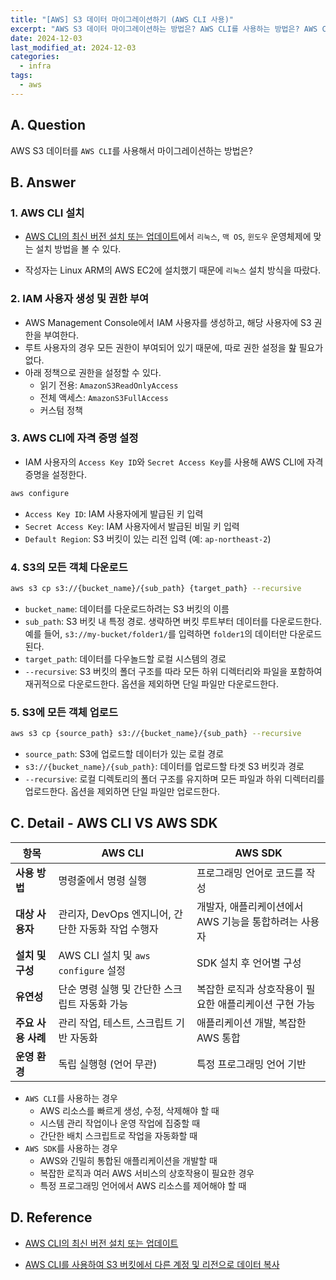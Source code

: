 ```yaml
---
title: "[AWS] S3 데이터 마이그레이션하기 (AWS CLI 사용)"
excerpt: "AWS S3 데이터 마이그레이션하는 방법은? AWS CLI를 사용하는 방법은? AWS CLI와 AWS SDK의 차이는? "
date: 2024-12-03
last_modified_at: 2024-12-03
categories:
  - infra
tags:
  - aws
---
```


## A. Question

AWS S3 데이터를 `AWS CLI`를 사용해서 마이그레이션하는 방법은?

## B. Answer

### 1. AWS CLI 설치

* [AWS CLI의 최신 버전 설치 또는 업데이트](https://docs.aws.amazon.com/cli/latest/userguide/getting-started-install.html)에서 `리눅스`, `맥 OS`, `윈도우` 운영체제에 맞는 설치 방법을 볼 수 있다.

* 작성자는 Linux ARM의 AWS EC2에 설치했기 때문에 `리눅스` 설치 방식을 따랐다.

### 2. IAM 사용자 생성 및 권한 부여

* AWS Management Console에서 IAM 사용자를 생성하고, 해당 사용자에 S3 권한을 부여한다.
* 루트 사용자의 경우 모든 권한이 부여되어 있기 때문에, 따로 권한 설정을 핦 필요가 없다.
* 아래 정책으로 권한을 설정할 수 있다.
  * 읽기 전용: `AmazonS3ReadOnlyAccess`
  * 전체 액세스: `AmazonS3FullAccess`
  * 커스텀 정책

### 3. AWS CLI에 자격 증명 설정

* IAM 사용자의 `Access Key ID`와 `Secret Access Key`를 사용해 AWS CLI에 자격 증명을 설정한다.

```bash
aws configure
```

* `Access Key ID`: IAM 사용자에게 발급된 키 입력
* `Secret Access Key`: IAM 사용자에서 발급된 비밀 키 입력
* `Default Region`: S3 버킷이 있는 리전 입력 (예: `ap-northeast-2`)

### 4. S3의 모든 객체 다운로드

```bash
aws s3 cp s3://{bucket_name}/{sub_path} {target_path} --recursive
```

* `bucket_name`: 데이터를 다운로드하려는 S3 버킷의 이름
* `sub_path`: S3 버킷 내 특정 경로. 생략하면 버킷 루트부터 데이터를 다운로드한다. 예를 들어, `s3://my-bucket/folder1/`를 입력하면 `folder1`의 데이터만 다운로드된다.
* `target_path`: 데이터를 다우놀드할 로컬 시스템의 경로
* `--recursive`: S3 버킷의 폴더 구조를 따라 모든 하위 디렉터리와 파일을 포함하여 재귀적으로 다운로드한다. 옵션을 제외하면 단일 파일만 다운로드한다.

### 5. S3에 모든 객체 업로드

```bash
aws s3 cp {source_path} s3://{bucket_name}/{sub_path} --recursive
```

* `source_path`: S3에 업로드할 데이터가 있는 로컬 경로
* `s3://{bucket_name}/{sub_path}`: 데이터를 업로드할 타겟 S3 버킷과 경로
* `--recursive`: 로컬 디렉토리의 폴더 구조를 유지하며 모든 파일과 하위 디렉터리를 업로드한다. 옵션을 제외하면 단일 파일만 업로드한다.

## C. Detail - AWS CLI VS AWS SDK

| **항목**            | **AWS CLI**                                             | **AWS SDK**                                             |
|----------------------|-------------------------------------------------------|-------------------------------------------------------|
| **사용 방법**        | 명령줄에서 명령 실행                                     | 프로그래밍 언어로 코드를 작성                           |
| **대상 사용자**      | 관리자, DevOps 엔지니어, 간단한 자동화 작업 수행자         | 개발자, 애플리케이션에서 AWS 기능을 통합하려는 사용자     |
| **설치 및 구성**     | AWS CLI 설치 및 `aws configure` 설정                     | SDK 설치 후 언어별 구성          |
| **유연성**           | 단순 명령 실행 및 간단한 스크립트 자동화 가능              | 복잡한 로직과 상호작용이 필요한 애플리케이션 구현 가능    |
| **주요 사용 사례**   | 관리 작업, 테스트, 스크립트 기반 자동화                   | 애플리케이션 개발, 복잡한 AWS 통합                      |
| **운영 환경**        | 독립 실행형 (언어 무관)                                  | 특정 프로그래밍 언어 기반                               |

* `AWS CLI`를 사용하는 경우
  * AWS 리소스를 빠르게 생성, 수정, 삭제해야 할 때
  * 시스템 관리 작업이나 운영 작업에 집중할 때
  * 간단한 배치 스크립트로 작업을 자동화할 때
* `AWS SDK`를 사용하는 경우
  * AWS와 긴밀히 통합된 애플리케이션을 개발할 때
  * 복잡한 로직과 여러 AWS 서비스의 상호작용이 필요한 경우
  * 특정 프로그래밍 언어에서 AWS 리소스를 제어해야 할 때

## D. Reference

* [AWS CLI의 최신 버전 설치 또는 업데이트](https://docs.aws.amazon.com/cli/latest/userguide/getting-started-install.html)

* [AWS CLI를 사용하여 S3 버킷에서 다른 계정 및 리전으로 데이터 복사](https://docs.aws.amazon.com/ko_kr/prescriptive-guidance/latest/patterns/copy-data-from-an-s3-bucket-to-another-account-and-region-by-using-the-aws-cli.html)